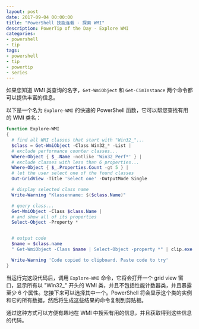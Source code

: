 ```yaml
---
layout: post
date: 2017-09-04 00:00:00
title: "PowerShell 技能连载 - 探索 WMI"
description: PowerTip of the Day - Explore WMI
categories:
- powershell
- tip
tags:
- powershell
- tip
- powertip
- series
---
```


如果您知道 WMI 类查询的名字，`Get-WmiObject` 和 `Get-CimInstance` 两个命令都可以提供丰富的信息。

以下是一个名为 `Explore-WMI` 的快速的 PowerShell 函数，它可以帮您查找有用的 WMI 类名：

```powershell
function Explore-WMI
{
  # find all WMI classes that start with "Win32_"...
  $class = Get-WmiObject -Class Win32_* -List |
  # exclude performance counter classes...
  Where-Object { $_.Name -notlike 'Win32_Perf*' } |
  # exclude classes with less than 6 properties...
  Where-Object { $_.Properties.Count -gt 5 } |
  # let the user select one of the found classes
  Out-GridView -Title 'Select one' -OutputMode Single

  # display selected class name
  Write-Warning "Klassenname: $($class.Name)"

  # query class...
  Get-WmiObject -Class $class.Name |
  # and show all of its properties
  Select-Object -Property * 


  # output code
  $name = $class.name
  " Get-WmiObject -Class $name | Select-Object -property *" | clip.exe

  Write-Warning 'Code copied to clipboard. Paste code to try'
}
```

当运行完这段代码后，调用 `Explore-WMI` 命令，它将会打开一个 grid view 窗口，显示所有以 "Win32_" 开头的 WMI 类，并且不包括性能计数器类，并且暴露至少 6 个属性。您接下来可以选择其中一个。PowerShell 将会显示这个类的实例和它的所有数据，然后将生成这些结果的命令复制到剪贴板。

通过这种方式可以方便有趣地在 WMI 中搜索有用的信息，并且获取得到这些信息的代码。

<!--本文国际来源：[Explore WMI](http://community.idera.com/powershell/powertips/b/tips/posts/explore-wmi)-->
